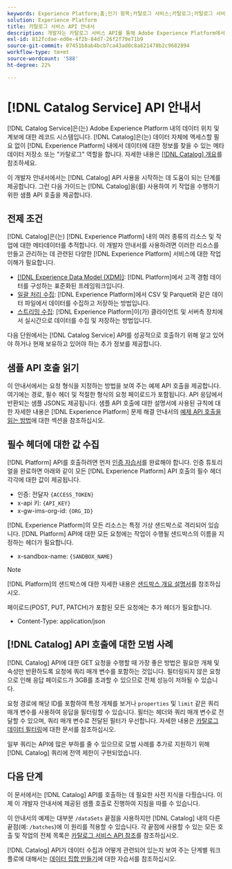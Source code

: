 ```yaml
---
keywords: Experience Platform;홈;인기 항목;카탈로그 서비스;카탈로그;카탈로그 서비스;카탈로그
solution: Experience Platform
title: 카탈로그 서비스 API 안내서
description: 개발자는 카탈로그 서비스 API를 통해 Adobe Experience Platform에서 데이터 세트 메타데이터를 관리할 수 있습니다. 이 안내서를 따라 API를 사용하여 주요 작업을 수행하는 방법에 대해 알아보십시오.
exl-id: 812fcdae-ed0e-4f2b-84d7-26f2f79e71b9
source-git-commit: 07451b8ab4bcb7ca43ad0c8a821478b2c9682894
workflow-type: tm+mt
source-wordcount: '588'
ht-degree: 22%

---
```


# [!DNL Catalog Service] API 안내서

[!DNL Catalog Service]은(는) Adobe Experience Platform 내의 데이터 위치 및 계보에 대한 레코드 시스템입니다. [!DNL Catalog]은(는) 데이터 자체에 액세스할 필요 없이 [!DNL Experience Platform] 내에서 데이터에 대한 정보를 찾을 수 있는 메타데이터 저장소 또는 &quot;카탈로그&quot; 역할을 합니다. 자세한 내용은 [[!DNL Catalog] 개요](../home.md)를 참조하세요.

이 개발자 안내서에서는 [!DNL Catalog] API 사용을 시작하는 데 도움이 되는 단계를 제공합니다. 그런 다음 가이드는 [!DNL Catalog]을(를) 사용하여 키 작업을 수행하기 위한 샘플 API 호출을 제공합니다.

## 전제 조건

[!DNL Catalog]은(는) [!DNL Experience Platform] 내의 여러 종류의 리소스 및 작업에 대한 메타데이터를 추적합니다. 이 개발자 안내서를 사용하려면 이러한 리소스를 만들고 관리하는 데 관련된 다양한 [!DNL Experience Platform] 서비스에 대한 작업 이해가 필요합니다.

* [[!DNL Experience Data Model (XDM)]](../../xdm/home.md): [!DNL Platform]에서 고객 경험 데이터를 구성하는 표준화된 프레임워크입니다.
* [일괄 처리 수집](../../ingestion/batch-ingestion/overview.md): [!DNL Experience Platform]에서 CSV 및 Parquet와 같은 데이터 파일에서 데이터를 수집하고 저장하는 방법입니다.
* [스트리밍 수집](../../ingestion/streaming-ingestion/overview.md): [!DNL Experience Platform]이(가) 클라이언트 및 서버측 장치에서 실시간으로 데이터를 수집 및 저장하는 방법입니다.

다음 단원에서는 [!DNL Catalog Service] API를 성공적으로 호출하기 위해 알고 있어야 하거나 현재 보유하고 있어야 하는 추가 정보를 제공합니다.

## 샘플 API 호출 읽기

이 안내서에서는 요청 형식을 지정하는 방법을 보여 주는 예제 API 호출을 제공합니다. 여기에는 경로, 필수 헤더 및 적절한 형식의 요청 페이로드가 포함됩니다. API 응답에서 반환되는 샘플 JSON도 제공됩니다. 샘플 API 호출에 대한 설명서에 사용된 규칙에 대한 자세한 내용은 [!DNL Experience Platform] 문제 해결 안내서의 [예제 API 호출을 읽는 방법](../../landing/troubleshooting.md#how-do-i-format-an-api-request)에 대한 섹션을 참조하십시오.

## 필수 헤더에 대한 값 수집

[!DNL Platform] API를 호출하려면 먼저 [인증 자습서](https://www.adobe.com/go/platform-api-authentication-en)를 완료해야 합니다. 인증 튜토리얼을 완료하면 아래와 같이 모든 [!DNL Experience Platform] API 호출의 필수 헤더 각각에 대한 값이 제공됩니다.

* 인증: 전달자 `{ACCESS_TOKEN}`
* x-api 키: `{API_KEY}`
* x-gw-ims-org-id: `{ORG_ID}`

[!DNL Experience Platform]의 모든 리소스는 특정 가상 샌드박스로 격리되어 있습니다. [!DNL Platform] API에 대한 모든 요청에는 작업이 수행될 샌드박스의 이름을 지정하는 헤더가 필요합니다.

* x-sandbox-name: `{SANDBOX_NAME}`

>[!NOTE]
>
>[!DNL Platform]의 샌드박스에 대한 자세한 내용은 [샌드박스 개요 설명서](../../sandboxes/home.md)를 참조하십시오.

페이로드(POST, PUT, PATCH)가 포함된 모든 요청에는 추가 헤더가 필요합니다.

* Content-Type: application/json

## [!DNL Catalog] API 호출에 대한 모범 사례

[!DNL Catalog] API에 대한 GET 요청을 수행할 때 가장 좋은 방법은 필요한 개체 및 속성만 반환하도록 요청에 쿼리 매개 변수를 포함하는 것입니다. 필터링되지 않은 요청으로 인해 응답 페이로드가 3GB를 초과할 수 있으므로 전체 성능이 저하될 수 있습니다.

요청 경로에 해당 ID를 포함하여 특정 개체를 보거나 `properties` 및 `limit` 같은 쿼리 매개 변수를 사용하여 응답을 필터링할 수 있습니다. 필터는 헤더와 쿼리 매개 변수로 전달할 수 있으며, 쿼리 매개 변수로 전달된 필터가 우선합니다. 자세한 내용은 [카탈로그 데이터 필터링](filter-data.md)에 대한 문서를 참조하십시오.

일부 쿼리는 API에 많은 부하를 줄 수 있으므로 모범 사례를 추가로 지원하기 위해 [!DNL Catalog] 쿼리에 전역 제한이 구현되었습니다.

## 다음 단계

이 문서에서는 [!DNL Catalog] API를 호출하는 데 필요한 사전 지식을 다뤘습니다. 이제 이 개발자 안내서에 제공된 샘플 호출로 진행하여 지침을 따를 수 있습니다.

이 안내서의 예제는 대부분 `/dataSets` 끝점을 사용하지만 [!DNL Catalog] 내의 다른 끝점(예: `/batches`)에 이 원리를 적용할 수 있습니다. 각 끝점에 사용할 수 있는 모든 호출 및 작업의 전체 목록은 [카탈로그 서비스 API 참조](https://www.adobe.io/experience-platform-apis/references/catalog/)를 참조하십시오.

[!DNL Catalog] API가 데이터 수집과 어떻게 관련되어 있는지 보여 주는 단계별 워크플로에 대해서는 [데이터 집합 만들기](../datasets/create.md)에 대한 자습서를 참조하십시오.
